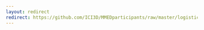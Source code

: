 ```yaml
---
layout: redirect
redirect: https://github.com/ICI3D/MMEDparticipants/raw/master/logistics/EmergencyContactForm.pdf
---
```

